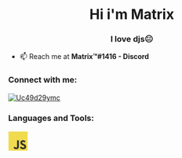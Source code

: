 <h1 align="center">Hi i'm Matrix</h1>
<h3 align="center">I love djs😐</h3>


- 📫 Reach me at **Matrix™#1416 - Discord**

<h3 align="left">Connect with me:</h3>
<p align="left">
<a href="https://discord.gg/dcDSMmcKnG" target="blank"><img align="center" src="https://raw.githubusercontent.com/rahuldkjain/github-profile-readme-generator/master/src/images/icons/Social/discord.svg" alt="Uc49d29ymc" height="30" width="40" /></a>
</p>

<h3 align="left">Languages and Tools:</h3>
<p align="left"> <a href="https://in.images.search.yahoo.com/images/view;_ylt=AwrwJRi1ceZhKlIAgPwe9olQ;_ylu=c2VjA3NyBHNsawNpbWcEb2lkAzdiODg3NTI5ZGM0MDc4MDA5N2UxNDc1M2JmZjJiMGIwBGdwb3MDMgRpdANiaW5n?back=https%3A%2F%2Fin.images.search.yahoo.com%2Fyhs%2Fsearch%3Fp%3Djavascript%26type%3Dgsp_kiwi_00_00_ssg02%26fr2%3Dpiv-web%26hsimp%3Dyhsm-019%26hspart%3Ddcola%26tab%3Dorganic%26ri%3D2&w=5000&h=5000&imgurl=logos-download.com%2Fwp-content%2Fuploads%2F2019%2F01%2FJavaScript_Logo.png&rurl=https%3A%2F%2Flogos-download.com%2F39009-javascript-logo-download.html&size=213.0KB&p=javascript&oid=7b887529dc40780097e14753bff2b0b0&fr2=piv-web&fr=&tt=JavaScript+%E2%80%93+Logos+Download&b=0&ni=21&no=2&ts=&tab=organic&sigr=X8WcSrJQUYVn&sigb=hvSYk8Z9g3mm&sigi=hco0Mbq8W.Z9&sigt=E0Pcm.lyeZB6&.crumb=qM4OYLQaNA2&fr2=piv-web&hsimp=yhsm-019&hspart=dcola&type=gsp_kiwi_00_00_ssg02" target="_blank"> <img src="https://raw.githubusercontent.com/devicons/devicon/master/icons/javascript/javascript-original.svg" alt="javascript" width="40" height="40"/> </a> </p>
